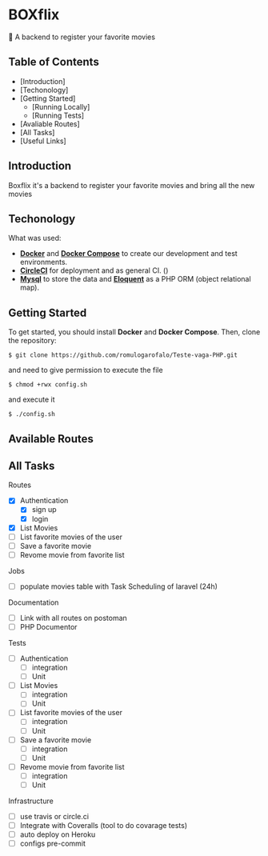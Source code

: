# BOXflix


:scroll: A backend to register your favorite movies

## Table of Contents

- [Introduction]
- [Techonology]
- [Getting Started]
  - [Running Locally]
  - [Running Tests]
- [Avaliable Routes]
- [All Tasks]
- [Useful Links]


## Introduction

Boxflix it's a backend to register your favorite movies and bring all the new movies

## Techonology

What was used:
- **[Docker](https://docs.docker.com)** and **[Docker Compose](https://docs.docker.com/compose/)** to create our development and test environments.
- **[CircleCI](https://circleci.com)** for deployment and as general CI. ()
- **[Mysql](https://www.mysql.com/)** to store the data and **[Eloquent](https://laravel.com/docs/5.8/eloquent)** as a PHP ORM (object relational map).

## Getting Started

To get started, you should install **Docker** and **Docker Compose**.
Then, clone the repository:

```
$ git clone https://github.com/romulogarofalo/Teste-vaga-PHP.git
```

and need to give permission to execute the file

```
$ chmod +rwx config.sh
```

and execute it

```
$ ./config.sh
```


## Available Routes



## All Tasks
Routes
- [x] Authentication
    - [x] sign up
    - [x] login
- [x] List Movies
- [ ] List favorite movies of the user
- [ ] Save a favorite movie
- [ ] Revome movie from favorite list

Jobs
- [ ] populate movies table with Task Scheduling of laravel (24h)

Documentation
- [ ] Link with all routes on postoman
- [ ] PHP Documentor

Tests
- [ ] Authentication
    - [ ] integration
    - [ ] Unit
- [ ] List Movies
    - [ ] integration
    - [ ] Unit
- [ ] List favorite movies of the user
    - [ ] integration
    - [ ] Unit
- [ ] Save a favorite movie
    - [ ] integration
    - [ ] Unit
- [ ] Revome movie from favorite list
    - [ ] integration
    - [ ] Unit

Infrastructure
- [ ] use travis or circle.ci
- [ ] Integrate with Coveralls (tool to do covarage tests)
- [ ] auto deploy on Heroku
- [ ] configs pre-commit
